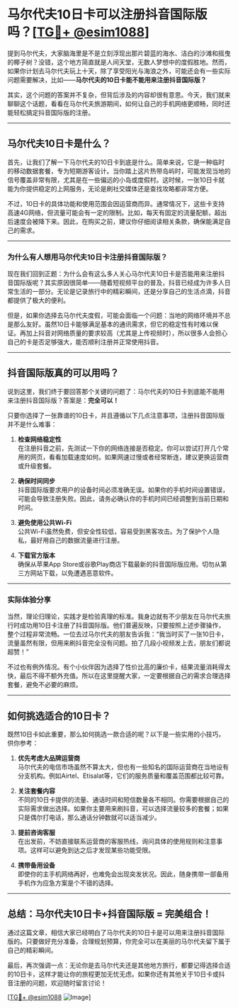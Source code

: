 # 马尔代夫10日卡可以注册抖音国际版吗？[[TG💪+ @esim1088](https://t.me/s/esim1088)]

提到马尔代夫，大家脑海里是不是立刻浮现出那片碧蓝的海水、洁白的沙滩和摇曳的椰子树？没错，这个地方简直就是人间天堂，无数人梦想中的度假胜地。然而，如果你计划去马尔代夫玩上十天，除了享受阳光与海浪之外，可能还会有一些实际问题需要解决，比如——**马尔代夫的10日卡能不能用来注册抖音国际版？**

其实，这个问题的答案并不复杂，但背后涉及的内容却很有意思。今天，我们就来聊聊这个话题，看看在马尔代夫旅游期间，如何让自己的手机网络更顺畅，同时还能轻松搞定抖音国际版的注册。

---

## 马尔代夫10日卡是什么？

首先，让我们了解一下马尔代夫的10日卡到底是什么。简单来说，它是一种临时的移动数据套餐，专为短期游客设计。当你踏上这片热带岛屿时，可能发现当地的信号覆盖非常有限，尤其是在一些偏远的小岛或度假村。这时候，一张10日卡就能为你提供稳定的上网服务，无论是刷社交媒体还是查找攻略都非常方便。

不过，10日卡的具体功能和使用范围会因运营商而异。通常情况下，这些卡支持高速4G网络，但流量可能会有一定的限制。比如，每天有固定的流量配额，超出后速度会被降下来。因此，在购买之前，建议你仔细阅读相关条款，确保能满足自己的需求。

---

### 为什么有人想用马尔代夫10日卡注册抖音国际版？

现在我们回到正题：为什么会有这么多人关心马尔代夫10日卡是否能用来注册抖音国际版呢？其实原因很简单——随着短视频平台的普及，抖音已经成为许多人日常生活的一部分。无论是记录旅行中的精彩瞬间，还是分享自己的生活点滴，抖音都提供了极大的便利。

但是，如果你选择去马尔代夫度假，可能会面临一个问题：当地的网络环境并不总是那么友好。虽然10日卡能够满足基本的通讯需求，但它的稳定性有时难以保证。再加上抖音对网络质量的要求较高（尤其是上传视频时），所以很多人会担心自己的卡是否足够强大，能否顺利注册并正常使用抖音。

---

## 抖音国际版真的可以用吗？

说到这里，我们终于要回答那个关键的问题了：马尔代夫的10日卡到底能不能用来注册抖音国际版？答案是：**完全可以！**

只要你选择了一张靠谱的10日卡，并且遵循以下几点注意事项，注册抖音国际版并不是什么难事：

1. **检查网络稳定性**  
   在注册抖音之前，先测试一下你的网络连接是否稳定。你可以尝试打开几个常用的网页，看看加载速度如何。如果网速过慢或者经常断连，建议更换运营商或升级套餐。

2. **确保时间同步**  
   抖音国际版要求用户的设备时间必须准确无误。如果你的手机时间设置错误，可能会导致注册失败。因此，请务必确认你的手机时间已经调整到当前日期和时间。

3. **避免使用公共Wi-Fi**  
   公共Wi-Fi虽然免费，但安全性较低，容易受到黑客攻击。为了保护个人隐私，最好用自己的数据流量进行注册。

4. **下载官方版本**  
   确保从苹果App Store或谷歌Play商店下载最新的抖音国际版应用。切勿从第三方网站下载，以免遭遇恶意软件。

---

### 实际体验分享

当然，理论归理论，实践才是检验真理的标准。我身边就有不少朋友在马尔代夫旅行时成功用10日卡注册了抖音国际版。他们普遍反映，只要按照上述步骤操作，整个过程非常流畅。一位去过马尔代夫的朋友告诉我：“我当时买了一张10日卡，流量虽然有限，但用来刷抖音完全没有问题。拍了几段小视频发上去，朋友们都说超赞！”

不过也有例外情况。有个小伙伴因为选择了性价比高的廉价卡，结果流量消耗得太快，最后不得不额外充值。所以在这里提醒大家，一定要根据自己的需求合理选择套餐，避免不必要的麻烦。

---

## 如何挑选适合的10日卡？

既然10日卡如此重要，那么如何挑选一款合适的呢？以下是一些实用的小技巧，供你参考：

1. **优先考虑大品牌运营商**  
   马尔代夫的电信市场虽然不算太大，但也有一些知名的国际运营商在当地设有分支机构。例如Airtel、Etisalat等，它们的服务质量和覆盖范围都比较可靠。

2. **关注套餐内容**  
   不同的10日卡提供的流量、通话时间和短信数量各不相同。你需要根据自己的实际需求做出选择。如果你主要用来刷抖音，可以选择流量较多的套餐；如果只是偶尔打电话，那么通话分钟数就可以适当减少。

3. **提前咨询客服**  
   在出发前，不妨直接联系运营商的客服热线，询问具体的使用规则和注意事项。这样可以避免到达之后才发现某些功能受限。

4. **携带备用设备**  
   即使你的主手机网络再好，也难免会出现突发状况。因此，随身携带一部备用手机作为应急方案是个不错的选择。

---

## 总结：马尔代夫10日卡+抖音国际版 = 完美组合！

通过这篇文章，相信大家已经明白了马尔代夫的10日卡是可以用来注册抖音国际版的。只要做好充分准备，合理规划预算，你完全可以在美丽的马尔代夫留下属于自己的精彩瞬间。

最后，再次强调一点：无论你是去马尔代夫还是其他地方旅行，都要记得选择合适的10日卡，这样才能让你的旅程更加无忧无虑。如果你还有其他关于10日卡或抖音注册的问题，欢迎随时留言讨论！

[[TG💪+ @esim1088](https://t.me/s/esim1088) ![Image](https://i.postimg.cc/4NQfJmqS/Snipaste-2025-05-13-00-14-12.png)]